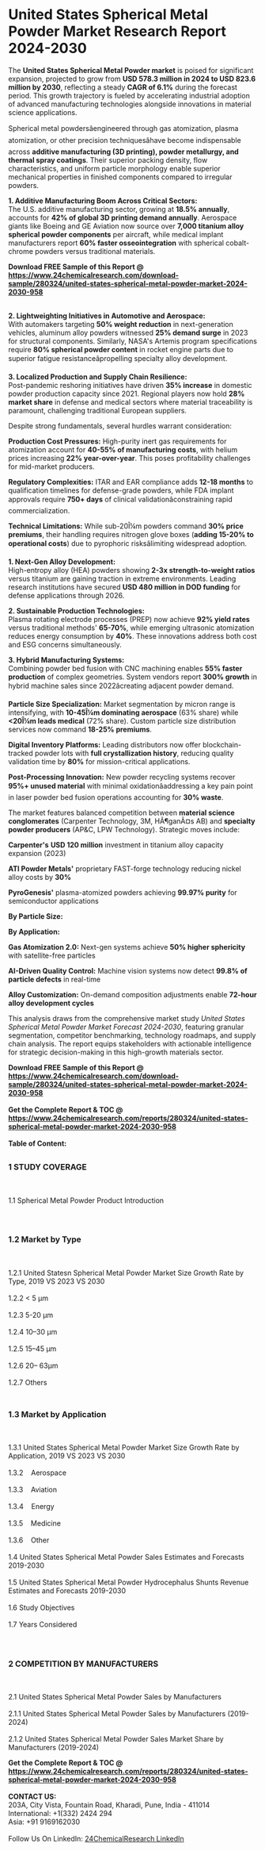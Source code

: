 <h1>United States Spherical Metal Powder  Market Research Report 2024-2030</h1><p>The <strong>United States Spherical Metal Powder market</strong> is poised for significant expansion, projected to grow from <strong>USD 578.3 million in 2024 to USD 823.6 million by 2030</strong>, reflecting a steady <strong>CAGR of 6.1%</strong> during the forecast period. This growth trajectory is fueled by accelerating industrial adoption of advanced manufacturing technologies alongside innovations in material science applications.</p><p>Spherical metal powdersâengineered through gas atomization, plasma atomization, or other precision techniquesâhave become indispensable across <strong>additive manufacturing (3D printing), powder metallurgy, and thermal spray coatings</strong>. Their superior packing density, flow characteristics, and uniform particle morphology enable superior mechanical properties in finished components compared to irregular powders.</p><p><strong>1. Additive Manufacturing Boom Across Critical Sectors:</strong><br>
The U.S. additive manufacturing sector, growing at <strong>18.5% annually</strong>, accounts for <strong>42% of global 3D printing demand annually</strong>. Aerospace giants like Boeing and GE Aviation now source over <strong>7,000 titanium alloy spherical powder components</strong> per aircraft, while medical implant manufacturers report <strong>60% faster osseointegration</strong> with spherical cobalt-chrome powders versus traditional materials.</p><div><b>Download FREE Sample of this Report @ 
            <a href="https://www.24chemicalresearch.com/download-sample/280324/united-states-spherical-metal-powder-market-2024-2030-958">
            https://www.24chemicalresearch.com/download-sample/280324/united-states-spherical-metal-powder-market-2024-2030-958</a></b></div><br><p><strong>2. Lightweighting Initiatives in Automotive and Aerospace:</strong><br>
With automakers targeting <strong>50% weight reduction</strong> in next-generation vehicles, aluminum alloy powders witnessed <strong>25% demand surge</strong> in 2023 for structural components. Similarly, NASA's Artemis program specifications require <strong>80% spherical powder content</strong> in rocket engine parts due to superior fatigue resistanceâpropelling specialty alloy development.</p><p><strong>3. Localized Production and Supply Chain Resilience:</strong><br>
Post-pandemic reshoring initiatives have driven <strong>35% increase</strong> in domestic powder production capacity since 2021. Regional players now hold <strong>28% market share</strong> in defense and medical sectors where material traceability is paramount, challenging traditional European suppliers.</p><p>Despite strong fundamentals, several hurdles warrant consideration:</p><p><strong>Production Cost Pressures:</strong> High-purity inert gas requirements for atomization account for <strong>40-55% of manufacturing costs</strong>, with helium prices increasing <strong>22% year-over-year</strong>. This poses profitability challenges for mid-market producers.</p><p><strong>Regulatory Complexities:</strong> ITAR and EAR compliance adds <strong>12-18 months</strong> to qualification timelines for defense-grade powders, while FDA implant approvals require <strong>750+ days</strong> of clinical validationâconstraining rapid commercialization.</p><p><strong>Technical Limitations:</strong> While sub-20Î¼m powders command <strong>30% price premiums</strong>, their handling requires nitrogen glove boxes (<strong>adding 15-20% to operational costs</strong>) due to pyrophoric risksâlimiting widespread adoption.</p><p><strong>1. Next-Gen Alloy Development:</strong><br>
High-entropy alloy (HEA) powders showing <strong>2-3x strength-to-weight ratios</strong> versus titanium are gaining traction in extreme environments. Leading research institutions have secured <strong>USD 480 million in DOD funding</strong> for defense applications through 2026.</p><p><strong>2. Sustainable Production Technologies:</strong><br>
Plasma rotating electrode processes (PREP) now achieve <strong>92% yield rates</strong> versus traditional methods' <strong>65-70%</strong>, while emerging ultrasonic atomization reduces energy consumption by <strong>40%</strong>. These innovations address both cost and ESG concerns simultaneously.</p><p><strong>3. Hybrid Manufacturing Systems:</strong><br>
Combining powder bed fusion with CNC machining enables <strong>55% faster production</strong> of complex geometries. System vendors report <strong>300% growth</strong> in hybrid machine sales since 2022âcreating adjacent powder demand.</p><p><strong>Particle Size Specialization:</strong> Market segmentation by micron range is intensifying, with <strong>10-45Î¼m dominating aerospace</strong> (63% share) while <strong>&lt;20Î¼m leads medical</strong> (72% share). Custom particle size distribution services now command <strong>18-25% premiums</strong>.</p><p><strong>Digital Inventory Platforms:</strong> Leading distributors now offer blockchain-tracked powder lots with <strong>full crystallization history</strong>, reducing quality validation time by <strong>80%</strong> for mission-critical applications.</p><p><strong>Post-Processing Innovation:</strong> New powder recycling systems recover <strong>95%+ unused material</strong> with minimal oxidationâaddressing a key pain point in laser powder bed fusion operations accounting for <strong>30% waste</strong>.</p><p>The market features balanced competition between <strong>material science conglomerates</strong> (Carpenter Technology, 3M, HÃ¶ganÃ¤s AB) and <strong>specialty powder producers</strong> (AP&amp;C, LPW Technology). Strategic moves include:</p><p><strong>Carpenter's</strong> <strong>USD 120 million</strong> investment in titanium alloy capacity expansion (2023)</p><p><strong>ATI Powder Metals'</strong> proprietary FAST-forge technology reducing nickel alloy costs by <strong>30%</strong></p><p><strong>PyroGenesis'</strong> plasma-atomized powders achieving <strong>99.97% purity</strong> for semiconductor applications</p><p><strong>By Particle Size:</strong></p><p><strong>By Application:</strong></p><p><strong>Gas Atomization 2.0:</strong> Next-gen systems achieve <strong>50% higher sphericity</strong> with satellite-free particles</p><p><strong>AI-Driven Quality Control:</strong> Machine vision systems now detect <strong>99.8% of particle defects</strong> in real-time</p><p><strong>Alloy Customization:</strong> On-demand composition adjustments enable <strong>72-hour alloy development cycles</strong></p><p>This analysis draws from the comprehensive market study <em>United States Spherical Metal Powder Market Forecast 2024-2030</em>, featuring granular segmentation, competitor benchmarking, technology roadmaps, and supply chain analysis. The report equips stakeholders with actionable intelligence for strategic decision-making in this high-growth materials sector.</p><div><b>Download FREE Sample of this Report @ 
            <a href="https://www.24chemicalresearch.com/download-sample/280324/united-states-spherical-metal-powder-market-2024-2030-958">
            https://www.24chemicalresearch.com/download-sample/280324/united-states-spherical-metal-powder-market-2024-2030-958</a></b></div><br><div><b>Get the Complete Report & TOC @ 
            <a href="https://www.24chemicalresearch.com/reports/280324/united-states-spherical-metal-powder-market-2024-2030-958">
            https://www.24chemicalresearch.com/reports/280324/united-states-spherical-metal-powder-market-2024-2030-958</a></b></div><br>
            <b>Table of Content:</b><p><h2><span style="font-size:16px"><strong>1 STUDY COVERAGE</strong></span></h2><br />
<p>1.1 Spherical Metal Powder  Product Introduction</p><br />
<h2><span style="font-size:16px"><strong>1.2 Market by Type</strong></span></h2><br />
<p>1.2.1 United Statesn Spherical Metal Powder  Market Size Growth Rate by Type, 2019 VS 2023 VS 2030<br /><br />
1.2.2 < 5 &micro;m&nbsp;&nbsp; &nbsp;<br /><br />
1.2.3 5-20 &micro;m<br /><br />
1.2.4 10&#150;30 &micro;m<br /><br />
1.2.5 15&#150;45 &micro;m<br /><br />
1.2.6 20&#150; 63&micro;m<br /><br />
1.2.7 Others<br /><br />
<h2><span style="font-size:16px"><strong>1.3 Market by Application</strong></span></h2><br />
<p>1.3.1 United States Spherical Metal Powder  Market Size Growth Rate by Application, 2019 VS 2023 VS 2030<br /><br />
1.3.2&nbsp;&nbsp; &nbsp;Aerospace<br /><br />
1.3.3&nbsp;&nbsp; &nbsp;Aviation<br /><br />
1.3.4&nbsp;&nbsp; &nbsp;Energy<br /><br />
1.3.5&nbsp;&nbsp; &nbsp;Medicine<br /><br />
1.3.6&nbsp;&nbsp; &nbsp;Other<br /><br />
1.4 United States Spherical Metal Powder  Sales Estimates and Forecasts 2019-2030<br /><br />
1.5 United States Spherical Metal Powder  Hydrocephalus Shunts Revenue Estimates and Forecasts 2019-2030<br /><br />
1.6 Study Objectives<br /><br />
1.7 Years Considered</p><br />
<h2><span style="font-size:16px"><strong>2 COMPETITION BY MANUFACTURERS</strong></span></h2><br />
<p>2.1 United States Spherical Metal Powder  Sales by Manufacturers<br /><br />
2.1.1 United States Spherical Metal Powder  Sales by Manufacturers (2019-2024)<br /><br />
2.1.2 United States Spherical Metal Powder  Sales Market Share by Manufacturers (2019-2024)<br </p><div><b>Get the Complete Report & TOC @ 
            <a href="https://www.24chemicalresearch.com/reports/280324/united-states-spherical-metal-powder-market-2024-2030-958">
            https://www.24chemicalresearch.com/reports/280324/united-states-spherical-metal-powder-market-2024-2030-958</a></b></div><br><b>CONTACT US:</b><br>
            203A, City Vista, Fountain Road, Kharadi, Pune, India - 411014<br>
            International: +1(332) 2424 294<br>
            Asia: +91 9169162030 <br><br>
            Follow Us On LinkedIn: <a href="https://www.linkedin.com/company/24chemicalresearch/">24ChemicalResearch LinkedIn</a>